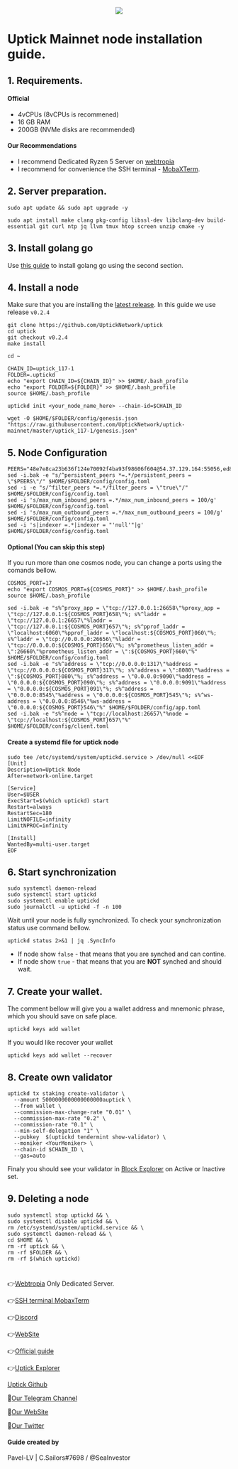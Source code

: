<p align="center">
 <img src="https://i.postimg.cc/9QBPqDyW/1-a-Ck-Sgk39-Uhfb-1wzg-Ty5-Pg.jpg"/></a>
</p>

# Uptick Mainnet node installation guide.

## 1. Requirements.
#### Official 
- 4vCPUs (8vCPUs is recommened)
- 16 GB RAM
- 200GB (NVMe disks are recommended)
#### Our Recommendations
- I recommend Dedicated Ryzen 5 Server on [webtropia](https://www.webtropia.com/?kwk=255074042020228216158042)
- I recommend for convenience the SSH terminal - [MobaXTerm](https://mobaxterm.mobatek.net/download.html).

## 2. Server preparation.
```
sudo apt update && sudo apt upgrade -y
```
```
sudo apt install make clang pkg-config libssl-dev libclang-dev build-essential git curl ntp jq llvm tmux htop screen unzip cmake -y
```
## 3. Install golang go
Use [this guide](https://github.com/CryptoSailors/cryptosailors-tools/tree/main/Install%20Golang%20%22Go%22#2-if-you-installing-golang-go-on-clear-server-you-need-input-following-commands) to install golang go using the second section.

## 4. Install a node
Make sure that you are installing the [latest release](https://github.com/UptickNetwork/uptick/releases/latest). In this guide we use release `v0.2.4`
```
git clone https://github.com/UptickNetwork/uptick
cd uptick
git checkout v0.2.4
make install
```
```
cd ~
```
```
CHAIN_ID=uptick_117-1
FOLDER=.uptickd
echo "export CHAIN_ID=${CHAIN_ID}" >> $HOME/.bash_profile
echo "export FOLDER=${FOLDER}" >> $HOME/.bash_profile
source $HOME/.bash_profile
```
```
uptickd init <your_node_name_here> --chain-id=$CHAIN_ID
```
```
wget -O $HOME/$FOLDER/config/genesis.json "https://raw.githubusercontent.com/UptickNetwork/uptick-mainnet/master/uptick_117-1/genesis.json"
```

## 5. Node Configuration
```
PEERS="48e7e8ca23b636f124e70092f4ba93f98606f604@54.37.129.164:55056,ed8af2e21ca079d722dd2222d93c18d18373401c@65.109.94.225:26656,8ecd3260a19d2b112f6a84e0c091640744ec40c5@185.165.241.20:26656,8e924a598a06e29c9f84a0d68b6149f1524c1819@57.128.109.11:26656,f05733da50967e3955e11665b1901d36291dfaee@65.108.195.30:21656,038aca614e49ec4e5e3a06c875976a94c478cb09@65.108.195.29:21656,d9bfa29e0cf9c4ce0cc9c26d98e5d97228f93b0b@uptick.rpc.kjnodes.com:15656,90c0c03d27e5b4354bffb709d28340f2657ca1c7@138.201.121.185:26679"
sed -i.bak -e "s/^persistent_peers *=.*/persistent_peers = \"$PEERS\"/" $HOME/$FOLDER/config/config.toml
sed -i -e "s/^filter_peers *=.*/filter_peers = \"true\"/" $HOME/$FOLDER/config/config.toml
sed -i 's/max_num_inbound_peers =.*/max_num_inbound_peers = 100/g' $HOME/$FOLDER/config/config.toml
sed -i 's/max_num_outbound_peers =.*/max_num_outbound_peers = 100/g' $HOME/$FOLDER/config/config.toml
sed -i 's|indexer =.*|indexer = "'null'"|g' $HOME/$FOLDER/config/config.toml
```

#### Optional (You can skip this step)
If you run more than one cosmos node, you can change a ports using the comands bellow.
```
COSMOS_PORT=17
echo "export COSMOS_PORT=${COSMOS_PORT}" >> $HOME/.bash_profile
source $HOME/.bash_profile
```
```
sed -i.bak -e "s%^proxy_app = \"tcp://127.0.0.1:26658\"%proxy_app = \"tcp://127.0.0.1:${COSMOS_PORT}658\"%; s%^laddr = \"tcp://127.0.0.1:26657\"%laddr = \"tcp://127.0.0.1:${COSMOS_PORT}657\"%; s%^pprof_laddr = \"localhost:6060\"%pprof_laddr = \"localhost:${COSMOS_PORT}060\"%; s%^laddr = \"tcp://0.0.0.0:26656\"%laddr = \"tcp://0.0.0.0:${COSMOS_PORT}656\"%; s%^prometheus_listen_addr = \":26660\"%prometheus_listen_addr = \":${COSMOS_PORT}660\"%" $HOME/$FOLDER/config/config.toml
sed -i.bak -e "s%^address = \"tcp://0.0.0.0:1317\"%address = \"tcp://0.0.0.0:${COSMOS_PORT}317\"%; s%^address = \":8080\"%address = \":${COSMOS_PORT}080\"%; s%^address = \"0.0.0.0:9090\"%address = \"0.0.0.0:${COSMOS_PORT}090\"%; s%^address = \"0.0.0.0:9091\"%address = \"0.0.0.0:${COSMOS_PORT}091\"%; s%^address = \"0.0.0.0:8545\"%address = \"0.0.0.0:${COSMOS_PORT}545\"%; s%^ws-address = \"0.0.0.0:8546\"%ws-address = \"0.0.0.0:${COSMOS_PORT}546\"%" $HOME/$FOLDER/config/app.toml
sed -i.bak -e "s%^node = \"tcp://localhost:26657\"%node = \"tcp://localhost:${COSMOS_PORT}657\"%" $HOME/$FOLDER/config/client.toml
```
#### Create a systemd file for uptick node

```
sudo tee /etc/systemd/system/uptickd.service > /dev/null <<EOF
[Unit]
Description=Uptick Node
After=network-online.target

[Service]
User=$USER
ExecStart=$(which uptickd) start
Restart=always
RestartSec=180
LimitNOFILE=infinity
LimitNPROC=infinity

[Install]
WantedBy=multi-user.target
EOF
```
                                                        
## 6. Start synchronization
```
sudo systemctl daemon-reload
sudo systemctl start uptickd
sudo systemctl enable uptickd
sudo journalctl -u uptickd -f -n 100
```
Wait until your node is fully synchronized. To check your synchronization status use command bellow.
```
uptickd status 2>&1 | jq .SyncInfo
```
- If node show `false` - that means that you are synched and can contine. 
- If node show `true` - that means that you are **NOT** synched and should wait.

## 7. Create your wallet.
The comment bellow will give you a wallet address and mnemonic phrase, which you should save on safe place.
```
uptickd keys add wallet
```
If you would like recover your wallet
```
uptickd keys add wallet --recover
```

## 8. Сreate own validator
```
uptickd tx staking create-validator \
  --amount 5000000000000000000auptick \
  --from wallet \
  --commission-max-change-rate "0.01" \
  --commission-max-rate "0.2" \
  --commission-rate "0.1" \
  --min-self-delegation "1" \
  --pubkey  $(uptickd tendermint show-validator) \
  --moniker <YourMoniker> \
  --chain-id $CHAIN_ID \
  --gas=auto
```
Finaly you should see your validator in [Block Explorer](https://explorer.bitcanna.io/validators) on Active or Inactive set.

## 9. Deleting a node
```
sudo systemctl stop uptickd && \
sudo systemctl disable uptickd && \
rm /etc/systemd/system/uptickd.service && \
sudo systemctl daemon-reload && \
cd $HOME && \
rm -rf uptick && \
rm -rf $FOLDER && \
rm -rf $(which uptickd)
```

#
👉[Webtropia](https://www.webtropia.com/?kwk=255074042020228216158042) Only Dedicated Server.

👉[SSH terminal MobaxTerm](https://mobaxterm.mobatek.net/download.html)

👉[Discord](https://discord.gg/jyaG8jhZGu)

👉[WebSite](https://www.uptick.network/)

👉[Official guide](https://docs.uptick.network/)

👉[Uptick Explorer]()

[Uptick Github](https://github.com/UptickNetwork/uptick)

🔰[Our Telegram Channel](https://t.me/CryptoSailorsAnn)

🔰[Our WebSite](cryptosailors.tech)

🔰[Our Twitter](https://twitter.com/Crypto_Sailors)

#### Guide created by 

Pavel-LV | C.Sailors#7698 / @SeaInvestor
